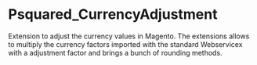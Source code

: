Psquared_CurrencyAdjustment
===========================

Extension to adjust the currency values in Magento. The extensions allows to multiply the currency factors imported with the standard Webservicex with a adjustment factor and brings a bunch of rounding methods.
